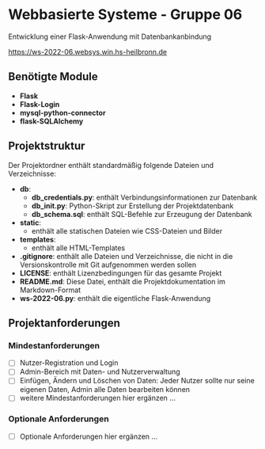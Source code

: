 # Webbasierte Systeme - Gruppe 06

Entwicklung einer Flask-Anwendung mit Datenbankanbindung

https://ws-2022-06.websys.win.hs-heilbronn.de
## Benötigte Module
* **Flask**
* **Flask-Login**
* **mysql-python-connector**
* **flask-SQLAlchemy**

## Projektstruktur

Der Projektordner enthält standardmäßig folgende Dateien und Verzeichnisse:

* **db**:
  * **db_credentials.py**: enthält Verbindungsinformationen zur Datenbank
  * **db_init.py**: Python-Skript zur Erstellung der Projektdatenbank
  * **db_schema.sql**: enthält SQL-Befehle zur Erzeugung der Datenbank
* **static**:
  * enthält alle statischen Dateien wie CSS-Dateien und Bilder
* **templates**:
  * enthält alle HTML-Templates
* **.gitignore**: enthält alle Dateien und Verzeichnisse, die nicht in die Versionskontrolle mit Git aufgenommen werden sollen
* **LICENSE**: enthält Lizenzbedingungen für das gesamte Projekt
* **README.md**: Diese Datei, enthält die Projektdokumentation im Markdown-Format
* **ws-2022-06.py**: enthält die eigentliche Flask-Anwendung

## Projektanforderungen

### Mindestanforderungen

* [ ] Nutzer-Registration und Login
* [ ] Admin-Bereich mit Daten- und Nutzerverwaltung
* [ ] Einfügen, Ändern und Löschen von Daten: Jeder Nutzer sollte nur seine eigenen Daten, Admin alle Daten bearbeiten können
* [ ] weitere Mindestanforderungen hier ergänzen ...

### Optionale Anforderungen

* [ ] Optionale Anforderungen hier ergänzen ...

